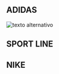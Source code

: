 ## ADIDAS
![texto alternativo](https://m.media-amazon.com/images/I/61l-1Cjh18S._AC_UX385_.jpg)
## SPORT LINE
## NIKE
